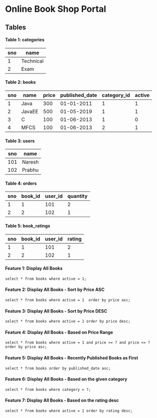 # Online Book Shop Portal

## Tables

#### Table 1: categories
| sno | name | 
| --- | --- |
| 1 | Technical |
| 2 | Exam |



#### Table 2: books
| sno | name | price | published_date | category_id | active | 
| --- | ---  | --- | --- | -- | ---| 
| 1 | Java | 300 | 01-01-2011 | 1 | 1 | 
| 2 | JavaEE | 500 | 01-05-2019 | 1 | 1 |
| 3 | C | 100 | 01-06-2013 |1 | 0 | 
| 4 | MFCS | 100 | 01-06-2013 | 2 | 1 |


#### Table 3: users
| sno | name | 
| --- | --- |
| 101 | Naresh |
| 102 | Prabhu |

#### Table 4: orders

| sno | book_id |  user_id | quantity | 
| --- | --- | --- | --- | 
| 1 | 1 | 101 | 2 | 
| 2 | 2 | 102 | 1 |
 
 #### Table 5: book_ratings
 
| sno | book_id |  user_id | rating | 
| --- | --- | --- | --- | 
| 1 | 1 | 101 | 2 |
| 2 | 2 | 102 | 1 |

#### Feature 1: Display All Books
`
select * from books where active = 1;
`

#### Feature 2: Display All Books - Sort by Price ASC
`
select * from books where active = 1  order by price asc;
`

#### Feature 3: Display All Books - Sort by Price DESC
`
select * from books where active = 1 order by price desc;
`

#### Feature 4: Display All Books - Based on Price Range
`
select * from books where active = 1 and price >= ? and price <= ? order by price asc;
`

#### Feature 5: Display All Books - Recently Published Books as First
`
select * from books order by published_date asc;
`

#### Feature 6: Display All Books - Based on the given category
`
select * from books where category = ?;
`


#### Feature 7: Display All Books - Based on the rating desc
`
select * from books where active = 1 order by rating desc;
`
